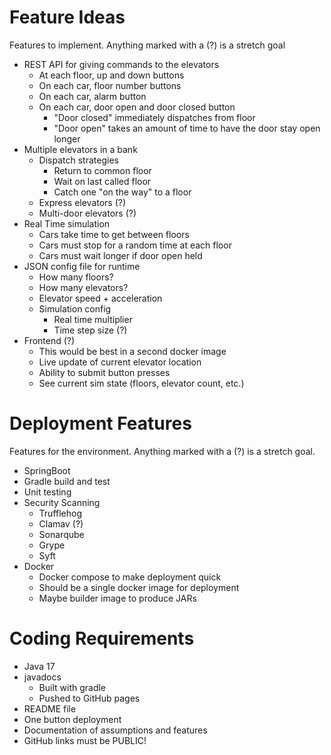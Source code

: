 # Feature Ideas
Features to implement. 
Anything marked with a (?) is a stretch goal

- REST API for giving commands to the elevators
    - At each floor, up and down buttons
    - On each car, floor number buttons
    - On each car, alarm button
    - On each car, door open and door closed button
        - "Door closed" immediately dispatches from floor
        - "Door open" takes an amount of time to have the door stay open longer
- Multiple elevators in a bank
    - Dispatch strategies
        - Return to common floor
        - Wait on last called floor
        - Catch one "on the way" to a floor
    - Express elevators (?)
    - Multi-door elevators (?)
- Real Time simulation
    - Cars take time to get between floors
    - Cars must stop for a random time at each floor
    - Cars must wait longer if door open held
- JSON config file for runtime
    - How many floors?
    - How many elevators?
    - Elevator speed + acceleration
    - Simulation config
        - Real time multiplier
        - Time step size (?)
- Frontend (?)
    - This would be best in a second docker image
    - Live update of current elevator location
    - Ability to submit button presses
    - See current sim state (floors, elevator count, etc.)

# Deployment Features
Features for the environment. 
Anything marked with a (?) is a stretch goal.

- SpringBoot
- Gradle build and test
- Unit testing
- Security Scanning
    - Trufflehog
    - Clamav (?)
    - Sonarqube
    - Grype
    - Syft
- Docker
    - Docker compose to make deployment quick
    - Should be a single docker image for deployment
    - Maybe builder image to produce JARs

# Coding Requirements
- Java 17
- javadocs
    - Built with gradle
    - Pushed to GitHub pages
- README file
- One button deployment
- Documentation of assumptions and features
- GitHub links must be PUBLIC!


